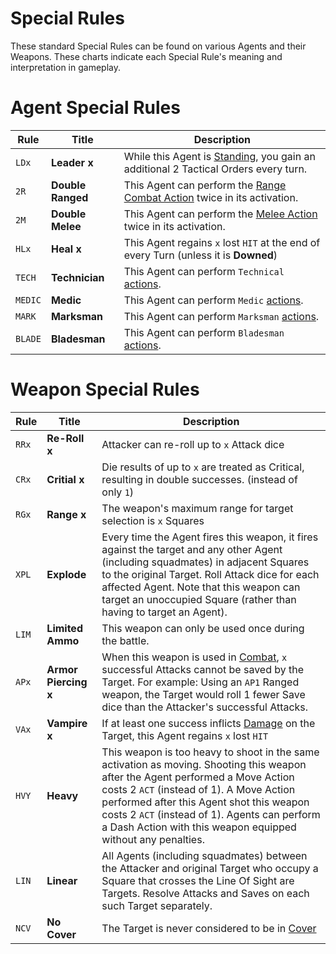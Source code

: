 # Special Rules

These standard Special Rules can be found on various Agents and their Weapons. These charts indicate each Special Rule's meaning and interpretation in gameplay.

# Agent Special Rules

|Rule|Title|Description|
|----|----|----|
|`LDx`|**Leader x**|While this Agent is [Standing](../1.Introduction/4.Damage.md), you gain an additional 2 Tactical Orders every turn.|
|`2R`|**Double Ranged**|This Agent can perform the [Range Combat Action](../3.Actions/3.Combat.md) twice in its activation.|
|`2M`|**Double Melee**|This Agent can perform the [Melee Action](../3.Actions/3.Combat.md) twice in its activation.|
|`HLx`|**Heal x**|This Agent regains `x` lost `HIT` at the end of every Turn (unless it is **Downed**)|
|`TECH`|**Technician**|This Agent can perform `Technical` [actions](../3.Actions/1.Actions.md#technical-actions).|
|`MEDIC`|**Medic**|This Agent can perform `Medic` [actions](../3.Actions/1.Actions.md#medic-actions).|
|`MARK`|**Marksman**|This Agent can perform `Marksman` [actions](../3.Actions/1.Actions.md#marksman-actions).|
|`BLADE`|**Bladesman**|This Agent can perform `Bladesman` [actions](../3.Actions/1.Actions.md#bladesman-actions).|

# Weapon Special Rules

|Rule|Title|Description|
|----|----|----|
|`RRx`|**Re-Roll x**|Attacker can re-roll up to `x` Attack dice|
|`CRx`|**Critial x**|Die results of up to `x` are treated as Critical, resulting in double successes. (instead of only `1`)|
|`RGx`|**Range x**|The weapon's maximum range for target selection is `x` Squares|
|`XPL`|**Explode**|Every time the Agent fires this weapon, it fires against the target and any other Agent (including squadmates) in adjacent Squares to the original Target. Roll Attack dice for each affected Agent. Note that this weapon can target an unoccupied Square (rather than having to target an Agent).|
|`LIM`|**Limited Ammo**|This weapon can only be used once during the battle.|
|`APx`|**Armor Piercing x**|When this weapon is used in [Combat](../3.Actions/3.Combat.md), `x` successful Attacks cannot be saved by the Target. For example: Using an `AP1` Ranged weapon, the Target would roll 1 fewer Save dice than the Attacker's successful Attacks.|
|`VAx`|**Vampire x**|If at least one success inflicts [Damage](../1.Introduction/4.Damage.md) on the Target, this Agent regains `x` lost `HIT`|
|`HVY`|**Heavy**|This weapon is too heavy to shoot in the same activation as moving. Shooting this weapon after the Agent performed a Move Action costs 2 `ACT` (instead of 1). A Move Action performed after this Agent shot this weapon costs 2 `ACT` (instead of 1). Agents can perform a Dash Action with this weapon equipped without any penalties.|
|`LIN`|**Linear**|All Agents (including squadmates) between the Attacker and original Target who occupy a Square that crosses the Line Of Sight are Targets. Resolve Attacks and Saves on each such Target separately.|
|`NCV`|**No Cover**|The Target is never considered to be in [Cover](../1.Introduction/5.LineOfSight.md#cover)|
